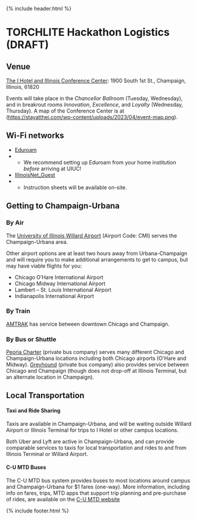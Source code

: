 {% include header.html %}

# TORCHLITE Hackathon Logistics (**DRAFT**)

## Venue
<a href="https://researchpark.illinois.edu/about/amenities/i-hotel-and-conference-center/">The I Hotel and Illinois Conference Center</a>: 1900 South 1st St., Champaign, Illinois, 61820

Events will take place in the *Chancellor Ballroom* (Tuesday, Wednesday), and in breakrout rooms *Innovation*, *Excellence*, and *Loyalty* (Wednesday, Thursday).  A map of the Conference Center is at (https://stayatthei.com/wp-content/uploads/2023/04/event-map.png).

## Wi-Fi networks
* [Eduroam](https://eduroam.org/about/connect-yourself/)
* * We recommend setting up Eduroam from your home institution _before_ arriving at UIUC!
* [IllinoisNet_Guest](https://techservices.illinois.edu/visitor-resource-guide/)
* * Instruction sheets will be available on-site.

## Getting to Champaign-Urbana
### By Air
The [University of Illinois Willard Airport](https://iflycu.com/) (Airport Code: CMI) serves the Champaign-Urbana area.

Other airport options are at least two hours away from Urbana-Champaign and will require you to make additional arrangements to get to campus, but may have viable flights for you:
* Chicago O’Hare International Airport
* Chicago Midway International Airport
* Lambert – St. Louis International Airport
* Indianapolis International Airport

### By Train
[AMTRAK](https://www.amtrak.com/stations/chm.html) has service between downtown Chicago and Champaign.

### By Bus or Shuttle
[Peoria Charter](https://peoriacharter.com/) (private bus company) serves many different Chicago and Champaign-Urbana locations including both Chicago airports (O'Hare and Midway). [Greyhound](https://www.greyhound.com/bus/chicago-il) (private bus company) also provides service between Chicago and Champaign (though does not drop-off at Illinois Terminal, but an alternate location in Champaign).

## Local Transportation
#### Taxi and Ride Sharing
Taxis are available in Champaign-Urbana, and will be waiting outside Willard Airport or Illinois Terminal for trips to I Hotel or other campus locations.

Both Uber and Lyft are active in Champaign-Urbana, and can provide comparable services to taxis for local transportation and rides to and from Illinois Terminal or Willard Airport.

#### C-U MTD Buses
The C-U MTD bus system provides buses to most locations around campus and Champaign-Urbana for $1 fares (one-way). More information, including info on fares, trips, MTD apps that support trip planning and pre-purchase of rides, are available on the [C-U MTD website](https://mtd.org/)

{% include footer.html %}
